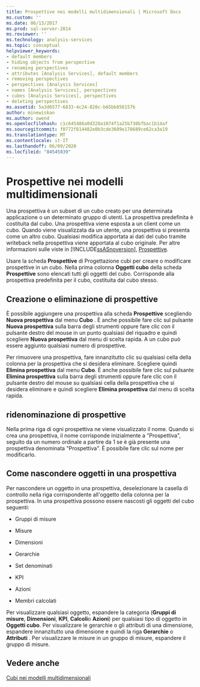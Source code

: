 ```yaml
---
title: Prospettive nei modelli multidimensionali | Microsoft Docs
ms.custom: ''
ms.date: 06/13/2017
ms.prod: sql-server-2014
ms.reviewer: ''
ms.technology: analysis-services
ms.topic: conceptual
helpviewer_keywords:
- default members
- hiding objects from perspective
- renaming perspectives
- attributes [Analysis Services], default members
- removing perspectives
- perspectives [Analysis Services]
- names [Analysis Services], perspectives
- cubes [Analysis Services], perspectives
- deleting perspectives
ms.assetid: 5a3d6577-6833-4c24-820c-b65bb856157b
author: minewiskan
ms.author: owend
ms.openlocfilehash: c1c645486a0d328a1074f1a25b730bfbac1b14af
ms.sourcegitcommit: f0772f614482e0b3cde3609e178689ce62ca3a19
ms.translationtype: MT
ms.contentlocale: it-IT
ms.lasthandoff: 06/09/2020
ms.locfileid: "84545839"
---
```

# <a name="perspectives-in-multidimensional-models"></a>Prospettive nei modelli multidimensionali
  Una prospettiva è un subset di un cubo creato per una determinata applicazione o un determinato gruppo di utenti. La prospettiva predefinita è costituita dal cubo. Una prospettiva viene esposta a un client come un cubo. Quando viene visualizzata da un utente, una prospettiva si presenta come un altro cubo. Qualsiasi modifica apportata ai dati del cubo tramite writeback nella prospettiva viene apportata al cubo originale. Per altre informazioni sulle viste in [!INCLUDE[ssASnoversion](../../includes/ssasnoversion-md.md)], [Prospettive](../multidimensional-models-olap-logical-cube-objects/perspectives.md).  
  
 Usare la scheda **Prospettive** di Progettazione cubi per creare o modificare prospettive in un cubo. Nella prima colonna **Oggetti cubo** della scheda **Prospettive** sono elencati tutti gli oggetti del cubo. Corrisponde alla prospettiva predefinita per il cubo, costituita dal cubo stesso.  
  
## <a name="creating-or-deleting-perspectives"></a>Creazione o eliminazione di prospettive  
 È possibile aggiungere una prospettiva alla scheda **Prospettive** scegliendo **Nuova prospettiva** dal menu **Cubo** . È anche possibile fare clic sul pulsante **Nuova prospettiva** sulla barra degli strumenti oppure fare clic con il pulsante destro del mouse in un punto qualsiasi del riquadro e quindi scegliere **Nuova prospettiva** dal menu di scelta rapida. A un cubo può essere aggiunto qualsiasi numero di prospettive.  
  
 Per rimuovere una prospettiva, fare innanzitutto clic su qualsiasi cella della colonna per la prospettiva che si desidera eliminare. Scegliere quindi **Elimina prospettiva** dal menu **Cubo**. È anche possibile fare clic sul pulsante **Elimina prospettiva** sulla barra degli strumenti oppure fare clic con il pulsante destro del mouse su qualsiasi cella della prospettiva che si desidera eliminare e quindi scegliere **Elimina prospettiva** dal menu di scelta rapida.  
  
## <a name="renaming-perspectives"></a>ridenominazione di prospettive  
 Nella prima riga di ogni prospettiva ne viene visualizzato il nome. Quando si crea una prospettiva, il nome corrisponde inizialmente a "Prospettiva", seguito da un numero ordinale a partire da 1 se è già presente una prospettiva denominata "Prospettiva". È possibile fare clic sul nome per modificarlo.  
  
## <a name="hiding-objects-from-a-perspective"></a>Come nascondere oggetti in una prospettiva  
 Per nascondere un oggetto in una prospettiva, deselezionare la casella di controllo nella riga corrispondente all'oggetto della colonna per la prospettiva. In una prospettiva possono essere nascosti gli oggetti del cubo seguenti:  
  
-   Gruppi di misure  
  
-   Misure  
  
-   Dimensioni  
  
-   Gerarchie  
  
-   Set denominati  
  
-   KPI  
  
-   Azioni  
  
-   Membri calcolati  
  
 Per visualizzare qualsiasi oggetto, espandere la categoria (**Gruppi di misure**, **Dimensioni**, **KPI**, **Calcoli**o **Azioni**) per qualsiasi tipo di oggetto in **Oggetti cubo**. Per visualizzare le gerarchie o gli attributi di una dimensione, espandere innanzitutto una dimensione e quindi la riga **Gerarchie** o **Attributi** . Per visualizzare le misure in un gruppo di misure, espandere il gruppo di misure.  
  
## <a name="see-also"></a>Vedere anche  
 [Cubi nei modelli multidimensionali](cubes-in-multidimensional-models.md)  
  
  
